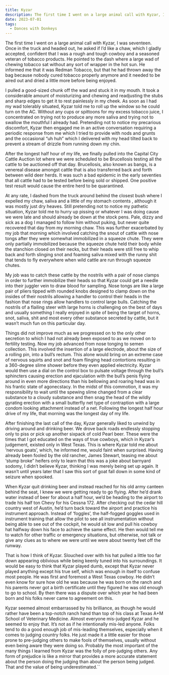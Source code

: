```yaml
---
title: Kyzar
description: The first time I went on a large animal call with Kyzar, I was seventeen...
date: 2023-07-01
tags:
  - Dances with Donkeys
---
```

The first time I went on a large animal call with Kyzar, I was seventeen. Once in the truck and headed out, he asked if I’d like a chaw, which I gladly accepted, confident that I was a rough and tough cowboy and a seasoned veteran of tobacco products. He pointed to the dash where a large wad of chewing tobacco sat without any sort of wrapper in the hot sun. He informed me that it was Redman Tobacco, but that he had thrown away the bag because nobody cured tobacco properly anymore and it needed to be aired out and dried a little more before being enjoyed. 

I pulled a good-sized chunk off the wad and stuck it in my mouth. It took a considerable amount of moisturizing and chewing and readjusting the stubs and sharp edges to get it to rest painlessly in my cheek. As soon as I had my wad tolerably situated, Kyzar told me to roll up the window so he could turn on the AC. Without any cups or spittoons for my excess tobacco juice, I concentrated on trying not to produce any more saliva and trying not to swallow the mouthful I already had. Pretending not to notice my precarious discomfort, Kyzar then engaged me in an active conversation requiring a periodic response from me which I tried to provide with nods and grunts and the occasional “uh huh” which I delivered with my head tilted back to prevent a stream of drizzle from running down my chin.

After the longest half hour of my life, we finally pulled into the Capital City Cattle Auction lot where we were scheduled to be Brucellosis testing all the cattle to be auctioned off that day. Brucellosis, also known as bangs, is a venereal disease amongst cattle that is also transferred back and forth between wild deer herds. It was such a bad epidemic in the early seventies that all cattle had to be tested before being sold or shipped. One positive test result would cause the entire herd to be quarantined.

At any rate, I dashed from the truck around behind the closest bush where I expelled my chaw, saliva and a little of my stomach contents , although it was mostly just dry heaves. Still pretending not to notice my pathetic situation, Kyzar told me to hurry up pissing or whatever I was doing cause we were late and should already be down at the stock pens. Pale, dizzy and sick as a dog I managed to follow him without puking, but never quite recovered that day from my morning chaw. This was further exacerbated by my job that morning which involved catching the snout of cattle with nose tongs after they were somewhat immobilized in a squeeze chute. They were only partially immobilized because the squeeze chute held their body while the stanchion closed on their necks, but their heads were still free to whip back and forth slinging snot and foaming saliva mixed with the runny shit that tends to fly everywhere when wild cattle are run through squeeze chutes.

My job was to catch these cattle by the nostrils with a pair of nose clamps in order to further immobilize their heads so that Kyzar could get a needle into their juggler vein to draw blood for sampling. Nose tongs are like a large pair of pliers tipped with rounded knobs designed to clamp down on the insides of their nostrils allowing a handler to control their heads in the fashion that nose rings allow handlers to control large bulls. Catching the nostrils of a flailing steer with large horns is challenging on the best of days and usually something I really enjoyed in spite of being the target of horns, snot, saliva, shit and most every other substance secreted by cattle, but it wasn’t much fun on this particular day.

Things did not improve much as we progressed on to the only other secretion to which I had not already been exposed to as we moved on to fertility testing. Now my job advanced from nose tonging to semen collection. This involved the insertion of a large electrode, about the size of a rolling pin, into a bull’s rectum. This alone would bring on an extreme case of nervous squirts and snot and foam flinging head contortions resulting in a 360-degree slime shower before they even applied electricity. Kyzar would then use a dial on the control box to pulsate voltage through the bull’s sphincters causing erection and ejaculation with the bull’s penis flying around in even more directions than his bellowing and roaring head was in his frantic state of agonecstacy. In the midst of this commotion, it was my responsibility to wait until the spewing slime changed from a clear substance to a cloudy substance and then snag the head of the wildly gyrating erection with a small butterfly net type of contraption with a large condom looking attachment instead of a net. Following the longest half hour drive of my life, that morning was the longest day of my life.

After finishing the last call of the day, Kyzar generally liked to unwind by driving around and drinking beer. We drove back roads endlessly stopping only to piss or pick up another sixpack of cold Pearl beer. These were the times that I got educated on the ways of true cowboys, which in Kyzar’s judgement, existed only in West Texas. This is where Kyzar told me about ‘nervous goats’, which, he informed me, would faint when surprised. Having already been fooled by the old rancher, James Stewart, teasing me about ‘stump broke” heifers only to learn that this was a joke about barnyard sodomy, I didn’t believe Kyzar, thinking I was merely being set up again. It wasn’t until years later that I saw this sort of goat fall down in some kind of seizure when spooked.

When Kyzar quit drinking beer and instead reached for his old army canteen behind the seat, I knew we were getting ready to go flying. After he’d drank water instead of beer for about a half hour, we’d be heading to the airport to trade his half ton Chevy for his Cessna 172. After checking out the cedar hill country west of Austin, he’d turn back toward the airport and practice his instrument approach. Instead of ‘foggles’, the half-fogged goggles used in instrument training that allow the pilot to see all instrumentation without being able to see out of the cockpit, he would sit low and pull his cowboy hat halfway down his face to achieve the same effect. He then would tell me to watch for other traffic or emergency situations, but otherwise, not talk or give any clues as to where we were until we were about twenty feet off the runway.

That is how I think of Kyzar. Slouched over with his hat pulled a little too far down appearing oblivious while being keenly tuned into his surroundings. It would be easy to think that Kyzar played dumb, except that Kyzar never played anything except his true self, which was enough in itself to confuse most people. He was first and foremost a West Texas cowboy. He didn’t even know for sure how old he was because he was born on the ranch and his parents never got a birth certificate until they figured he was old enough to go to school. By then there was a dispute over which year he had been born and his folks never came to agreement on this.

Kyzar seemed almost embarrassed by his brilliance, as though he would rather have been a top-notch ranch hand  than top of his class at Texas A+M School of Veterinary Medicine. Almost everyone mis-judged Kyzar and he seemed to enjoy that. It’s not as if he intentionally mis-led anyone. Folks tend to do a good enough job of mis-leading themselves, especially when it comes to judging country folks. He just made it a little easier for those prone to pre-judging others to make fools of themselves, usually without even being aware they were doing so. Probably the most important of the many things I learned from Kyzar was the folly of pre-judging others. Any form of prejudice is like a mirror that provides a more accurate statement about the person doing the judging than about the person being judged. That and the value of being underestimated.``